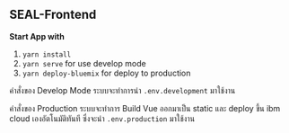 ## SEAL-Frontend

**Start App with**
1. ``` yarn install ```
2. ``` yarn serve ``` for use develop mode
3. ``` yarn deploy-bluemix ``` for deploy to production

คำสั่งของ Develop Mode ระบบจะทำการนำ ``` .env.development ``` มาใช้งาน

คำสั่งของ Production ระบบจะทำการ Build Vue ออกมาเป็น static และ deploy ขึ้น ibm cloud เองอัตโนมัติทันที ซึ่งจะนำ ``` .env.production ``` มาใช้งาน

